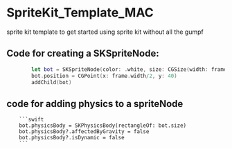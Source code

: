 # SpriteKit_Template_MAC
sprite kit template to get started using sprite kit without all the gumpf

## Code for creating a SKSpriteNode:

```swift
        let bot = SKSpriteNode(color: .white, size: CGSize(width: frame.width, height: 40))
        bot.position = CGPoint(x: frame.width/2, y: 40)
        addChild(bot)
```

## code for adding physics to a spriteNode
        ```swift
        bot.physicsBody = SKPhysicsBody(rectangleOf: bot.size)
        bot.physicsBody?.affectedByGravity = false
        bot.physicsBody?.isDynamic = false
        ```
